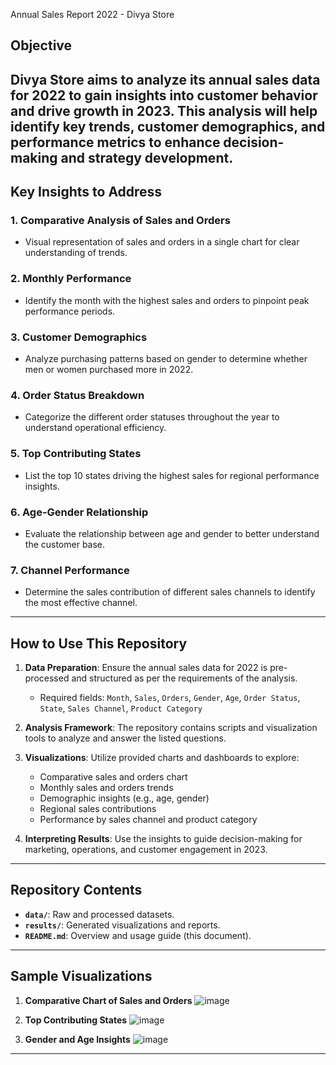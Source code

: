 Annual Sales Report 2022 - Divya Store

## Objective
Divya Store aims to analyze its annual sales data for 2022 to gain insights into customer behavior and drive growth in 2023. This analysis will help identify key trends, customer demographics, and performance metrics to enhance decision-making and strategy development.
---

## Key Insights to Address

### 1. Comparative Analysis of Sales and Orders
- Visual representation of sales and orders in a single chart for clear understanding of trends.
  
### 2. Monthly Performance
- Identify the month with the highest sales and orders to pinpoint peak performance periods.

### 3. Customer Demographics
- Analyze purchasing patterns based on gender to determine whether men or women purchased more in 2022.

### 4. Order Status Breakdown
- Categorize the different order statuses throughout the year to understand operational efficiency.

### 5. Top Contributing States
- List the top 10 states driving the highest sales for regional performance insights.

### 6. Age-Gender Relationship
- Evaluate the relationship between age and gender to better understand the customer base.

### 7. Channel Performance
- Determine the sales contribution of different sales channels to identify the most effective channel.

---

## How to Use This Repository
1. **Data Preparation**: Ensure the annual sales data for 2022 is pre-processed and structured as per the requirements of the analysis.
   - Required fields: `Month`, `Sales`, `Orders`, `Gender`, `Age`, `Order Status`, `State`, `Sales Channel`, `Product Category`

2. **Analysis Framework**: The repository contains scripts and visualization tools to analyze and answer the listed questions.

3. **Visualizations**: Utilize provided charts and dashboards to explore:
   - Comparative sales and orders chart
   - Monthly sales and orders trends
   - Demographic insights (e.g., age, gender)
   - Regional sales contributions
   - Performance by sales channel and product category

4. **Interpreting Results**: Use the insights to guide decision-making for marketing, operations, and customer engagement in 2023.

---

## Repository Contents
- **`data/`**: Raw and processed datasets.
- **`results/`**: Generated visualizations and reports.
- **`README.md`**: Overview and usage guide (this document).

---

## Sample Visualizations
1. **Comparative Chart of Sales and Orders**
 ![image](https://github.com/user-attachments/assets/04ece0cb-b743-40da-adb0-54580c4aba4c)

2. **Top Contributing States**
 ![image](https://github.com/user-attachments/assets/1185604b-6603-453e-8c93-1d032bcb155c)

3. **Gender and Age Insights**
![image](https://github.com/user-attachments/assets/1f10dfb5-5d63-43b8-9c99-816979cbdcf6)


---
